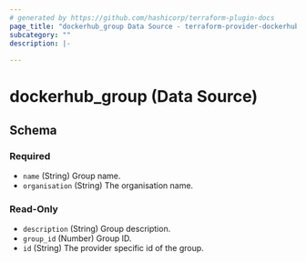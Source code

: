 ```yaml
---
# generated by https://github.com/hashicorp/terraform-plugin-docs
page_title: "dockerhub_group Data Source - terraform-provider-dockerhub"
subcategory: ""
description: |-
  
---
```


# dockerhub_group (Data Source)





<!-- schema generated by tfplugindocs -->
## Schema

### Required

- `name` (String) Group name.
- `organisation` (String) The organisation name.

### Read-Only

- `description` (String) Group description.
- `group_id` (Number) Group ID.
- `id` (String) The provider specific id of the group.


